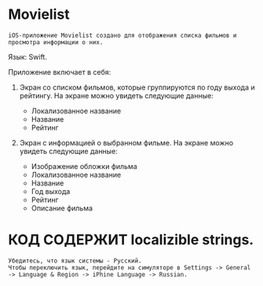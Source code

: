 # Movielist

	iOS-приложение Movielist создано для отображения списка фильмов и просмотра информации о них. 

Язык: Swift.

Приложение включает в себя:

1) Экран со списком фильмов, которые группируются по году выхода и рейтингу. На экране можно увидеть следующие данные:

	- Локализованное название
	- Название
	- Рейтинг

2) Экран с информацией о выбранном фильме. На экране можно увидеть следующие данные:

	- Изображение обложки фильма
	- Локализованное название
	- Название
	- Год выхода
	- Рейтинг
	- Описание фильма
	
# КОД СОДЕРЖИТ localizible strings. 
	Убедитесь, что язык системы - Русский. 
	Чтобы переключить язык, перейдите на симуляторе в Settings -> General -> Language & Region -> iPhine Language -> Russian.
